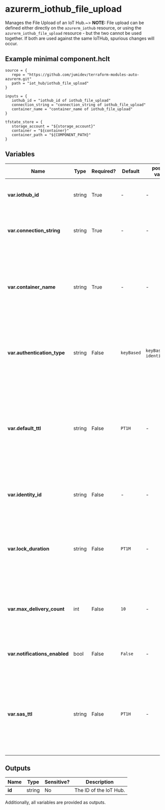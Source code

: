 # azurerm_iothub_file_upload

Manages the File Upload of an IoT Hub.~> **NOTE:** File upload can be defined either directly on the `azurerm_iothub` resource, or using the `azurerm_iothub_file_upload` resource - but the two cannot be used together. If both are used against the same IoTHub, spurious changes will occur.

## Example minimal component.hclt

```hcl
source = {
   repo = "https://github.com/jumidev/terraform-modules-auto-azurerm.git" 
   path = "iot_hub/iothub_file_upload" 
}

inputs = {
   iothub_id = "iothub_id of iothub_file_upload" 
   connection_string = "connection_string of iothub_file_upload" 
   container_name = "container_name of iothub_file_upload" 
}

tfstate_store = {
   storage_account = "${storage_account}" 
   container = "${container}" 
   container_path = "${COMPONENT_PATH}" 
}

```

## Variables

| Name | Type | Required? |  Default  |  possible values |  Description |
| ---- | ---- | --------- |  ----------- | ----------- | ----------- |
| **var.iothub_id** | string | True | -  |  -  |  The ID of the IoT Hub. Changing this forces a new IoT Hub to be created. | 
| **var.connection_string** | string | True | -  |  -  |  The connection string for the Azure Storage account to which files are uploaded. | 
| **var.container_name** | string | True | -  |  -  |  The name of the root container where the files should be uploaded to. The container need not exist but should be creatable using the `connection_string` specified. | 
| **var.authentication_type** | string | False | `keyBased`  |  `keyBased`, `identityBased`  |  The type used to authenticate against the storage account. Possible values are `keyBased` and `identityBased`. Defaults to `keyBased`. | 
| **var.default_ttl** | string | False | `PT1H`  |  -  |  The period of time for which a file upload notification message is available to consume before it expires, specified as an [ISO 8601 timespan duration](https://en.wikipedia.org/wiki/ISO_8601#Durations). This value must be between 1 minute and 48 hours. Defaults to `PT1H`. | 
| **var.identity_id** | string | False | -  |  -  |  The ID of the User Managed Identity used to authenticate against the storage account. | 
| **var.lock_duration** | string | False | `PT1M`  |  -  |  The lock duration for the file upload notifications queue, specified as an [ISO 8601 timespan duration](https://en.wikipedia.org/wiki/ISO_8601#Durations). This value must be between 5 and 300 seconds. Defaults to `PT1M`. | 
| **var.max_delivery_count** | int | False | `10`  |  -  |  The number of times the IoT Hub attempts to deliver a file upload notification message. Defaults to `10`. | 
| **var.notifications_enabled** | bool | False | `False`  |  -  |  Used to specify whether file notifications are sent to IoT Hub on upload. Defaults to `false`. | 
| **var.sas_ttl** | string | False | `PT1H`  |  -  |  The period of time for which the SAS URI generated by IoT Hub for file upload is valid, specified as an [ISO 8601 timespan duration](https://en.wikipedia.org/wiki/ISO_8601#Durations). This value must be between 1 minute and 24 hours. Defaults to `PT1H`. | 



## Outputs

| Name | Type | Sensitive? | Description |
| ---- | ---- | --------- | --------- |
| **id** | string | No  | The ID of the IoT Hub. | 

Additionally, all variables are provided as outputs.
